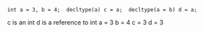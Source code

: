 `int a = 3, b = 4; 
decltype(a) c = a; 
decltype(a = b) d = a;`

c is an int
d is a reference to int
a = 3
b = 4
c = 3
d = 3
